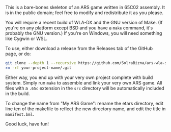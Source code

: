 This is a bare-bones skeleton of an ARS game written in 65C02 assembly. It is in the public domain; feel free to modify and redistribute it as you please.

You will require a recent build of WLA-DX and the GNU version of Make. (If you're on any platform except BSD and you have a `make` command, it's probably the GNU version.) If you're on Windows, you will need something like Cygwin or WSL.

To use, either download a release from the Releases tab of the GitHub page, or do:

```sh
git clone --depth 1 --recursive https://github.com/SolraBizna/ars-wla-skeleton your-project-name
rm -rf your-project-name/.git
```

Either way, you end up with your very own project complete with build system. Simply run `make` to assemble and link your very own ARS game. All files with a `.65c` extension in the `src` directory will be automatically included in the build.

To change the name from "My ARS Game": rename the etars directory, edit line ten of the makefile to reflect the new directory name, and edit the title in `manifest.bml`.

Good luck, have fun!
